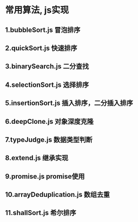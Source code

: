 # 常用算法, js实现
## 1.bubbleSort.js 冒泡排序
## 2.quickSort.js 快速排序
## 3.binarySearch.js 二分查找
## 4.selectionSort.js 选择排序
## 5.insertionSort.js 插入排序，二分插入排序
## 6.deepClone.js 对象深度克隆
## 7.typeJudge.js 数据类型判断
## 8.extend.js 继承实现
## 9.promise.js promise使用
## 10.arrayDeduplication.js 数组去重
## 11.shallSort.js 希尔排序
